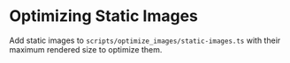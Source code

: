 # Optimizing Static Images

Add static images to `scripts/optimize_images/static-images.ts` with their
maximum rendered size to optimize them.
